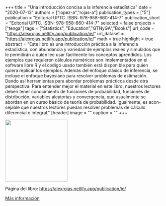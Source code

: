 +++
title = "Una introducción concisa a la inferencia estadística"
date = "2020-07-13"
authors = ["lopez-a","rojas-a"]
publication_types = ["5"]
publication = "Editorial UPTC. ISBN: 978-958-660-414-7"
publication_short = "Editorial UPTC. ISBN: 978-958-660-414-7"
selected = false
projects = ["tenga"]
tags = ["Statistics", "Education","GTNyGA","Books"]
url_code = "https://alexrojas.netlify.app/publication/ie/"
url_dataset = "https://alexrojas.netlify.app/publication/ie/"
math = true
highlight = true
abstract = "Este libro es una introducción práctica a la inferencia estadística, con abundancia y variedad de ejemplos reales y simulados que le permitirán a quien lee usar fácilmente los conceptos aprendidos. Los ejemplos que requieren cálculos numéricos son implementados en el software libre R y el código usado también está disponible para quien quiera replicar los ejemplos. Además del enfoque clásico de inferencia, se incluye el enfoque bayesiano para resolver problemas de estimación. Dando así herramientas para abordar problemas prácticos desde otra perspectiva. Para entender mejor el material en este libro, nuestros lectores deben tener conocimiento de funciones de probabilidad, funciones de distribución, variables aleatorias y convergencia, que usualmente se abordan en un curso básico de teoría de probabilidad. Igualmente, es acon- sejable que nuestros lectores puedan resolver problemas de cálculo diferencial e integral."
[header]
image = ""
caption = ""
+++

<img src="https://simehbucket.s3.amazonaws.com/images/ecbf39cc05c48884b1f7d533b115ef50-medium.jpg" width = 200>

Página del libro: https://alexrojas.netlify.app/publication/ie/

[Más información](https://editorial.uptc.edu.co/gpd-una-introduccion-concisa-a-la-inferencia-estadistica-9789586604147.html)

